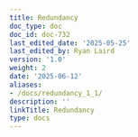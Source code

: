 ```yaml
---
title: Redundancy
doc_type: doc
doc_id: doc-732
last_edited_date: '2025-05-25'
last_edited_by: Ryan Laird
version: '1.0'
weight: 2
date: '2025-06-12'
aliases:
- /docs/redundancy_1_1/
description: ''
linkTitle: Redundancy
type: docs
---
```


<!-- Unsupported block type: unsupported -->
